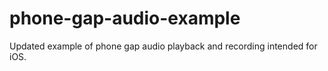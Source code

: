 phone-gap-audio-example
=======================

Updated example of phone gap audio playback and recording intended for iOS.